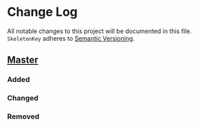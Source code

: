 # Change Log
All notable changes to this project will be documented in this file.
`SkeletonKey` adheres to [Semantic Versioning](http://semver.org/).

## [Master](https://github.com/chadpav/SkeletonKey)
### Added

### Changed

### Removed
